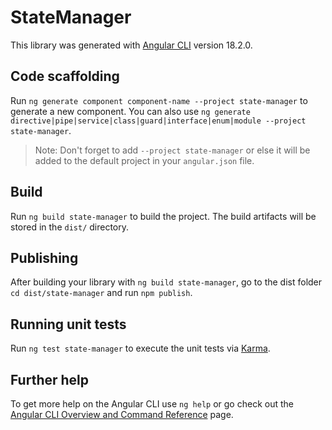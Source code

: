 # StateManager

This library was generated with [Angular CLI](https://github.com/angular/angular-cli) version 18.2.0.

## Code scaffolding

Run `ng generate component component-name --project state-manager` to generate a new component. You can also use `ng generate directive|pipe|service|class|guard|interface|enum|module --project state-manager`.
> Note: Don't forget to add `--project state-manager` or else it will be added to the default project in your `angular.json` file. 

## Build

Run `ng build state-manager` to build the project. The build artifacts will be stored in the `dist/` directory.

## Publishing

After building your library with `ng build state-manager`, go to the dist folder `cd dist/state-manager` and run `npm publish`.

## Running unit tests

Run `ng test state-manager` to execute the unit tests via [Karma](https://karma-runner.github.io).

## Further help

To get more help on the Angular CLI use `ng help` or go check out the [Angular CLI Overview and Command Reference](https://angular.dev/tools/cli) page.
